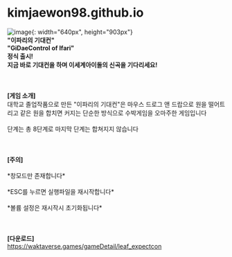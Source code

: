 # kimjaewon98.github.io
![image](https://waktaverse.games/img/u/d89b8c26-20ae-4597-b27f-62a8940b6c4f.png){: width="640px", height="903px"}<br>
**"이파리의 기대컨"<br>
"GiDaeControl of Ifari"<br>
정식 출시!<br>
지금 바로 기대컨을 하며 이세계아이돌의 신곡을 기다리세요!**<br>
<br>
<br>
<br>
**[게임 소개]**
<br>
대학교 졸업작품으로 만든 "이파리의 기대컨"은 마우스 드로그 앤 드랍으로 원을 떨어트리고 같은 원을 합치면 커지는 단순한 방식으로 수박게임을 오마주한 게임입니다<br>
<br>
단계는 총 8단계로 마지막 단계는 합쳐지지 않습니다<br>
<br>
<br>
<br>
**[주의]**<br>
<br>
&#42;창모드만 존재합니다&#42;<br>
<br>
&#42;ESC를 누르면 실행파일을 재시작합니다&#42;<br>
<br>
&#42;볼륨 설정은 재시작시 초기화됩니다&#42;<br>
<br>
<br>
<br>
**[다운로드]**<br>
https://waktaverse.games/gameDetail/leaf_expectcon
<br>
